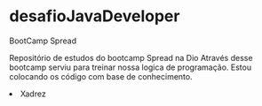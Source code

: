 # desafioJavaDeveloper
BootCamp Spread


Repositório de estudos do bootcamp Spread na Dio
Através desse bootcamp serviu para treinar nossa logica de programação.
Estou colocando os código com base de conhecimento.

<li>Xadrez</li> 
